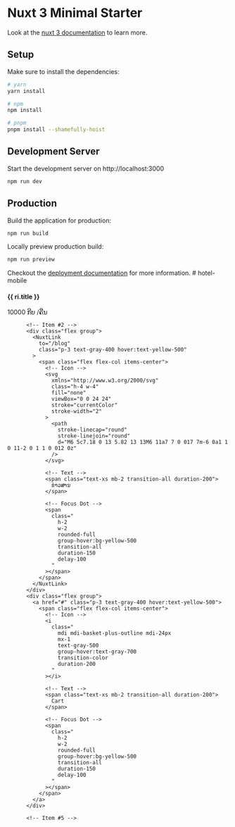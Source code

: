 # Nuxt 3 Minimal Starter

Look at the [nuxt 3 documentation](https://v3.nuxtjs.org) to learn more.

## Setup

Make sure to install the dependencies:

```bash
# yarn
yarn install

# npm
npm install

# pnpm
pnpm install --shamefully-hoist
```

## Development Server

Start the development server on http://localhost:3000

```bash
npm run dev
```

## Production

Build the application for production:

```bash
npm run build
```

Locally preview production build:

```bash
npm run preview
```

Checkout the [deployment documentation](https://v3.nuxtjs.org/guide/deploy/presets) for more information.
#   h o t e l - m o b i l e 
 
 


<div
        class="
          grid
          m-0
          grid-cols-2
          space-x-4
          overflow-y-scroll
          flex
          justify-center
          items-center
          w-full
        "
      >
        <NuxtLink
          :to="`/room/${ri.rtid}`"
          class="
            relative
            flex flex-col
            justify-between
            bg-white
            shadow-md
            rounded-3xl
            bg-cover
            text-gray-800
            overflow-hidden
            cursor-pointer
            w-full
            object-cover object-center
            rounded-lg
            shadow-md
            h-64
            my-2
          "
          v-for="ri in RoomType"
          :key="ri"
          :style="`background-image: url('http://127.0.0.1:4444/file?ffile=/${ri.thumbnail[0]?.url}');`"
        >
          <!-- <div
            class="
              absolute
              bg-gradient-to-t
              from-green-400
              to-blue-400
              opacity-50
              inset-0
              z-0
            "
          ></div> -->
          <div class="relative flex flex-row items-end h-72 w-full">
            <div class="p-6 rounded-lg flex flex-col w-full z-10">
              <h4
                class="
                  mt-1
                  text-white text-md
                  font-semibold
                  leading-tight
                  truncate
                "
              >
                {{ ri.title }}
              </h4>
              <div class="flex pt-4 text-sm text-gray-300">
                <div class="flex items-center mr-auto"></div>
                <div class="flex items-center font-medium text-white">
                  10000 ກີບ
                  <span class="text-gray-300 text-sm font-normal"> /ຄືນ</span>
                </div>
              </div>
            </div>
          </div>
        </NuxtLink>
      </div>




      
          <!-- Item #2 -->
          <div class="flex group">
            <NuxtLink
              to="/blog"
              class="p-3 text-gray-400 hover:text-yellow-500"
            >
              <span class="flex flex-col items-center">
                <!-- Icon -->
                <svg
                  xmlns="http://www.w3.org/2000/svg"
                  class="h-4 w-4"
                  fill="none"
                  viewBox="0 0 24 24"
                  stroke="currentColor"
                  stroke-width="2"
                >
                  <path
                    stroke-linecap="round"
                    stroke-linejoin="round"
                    d="M6 5c7.18 0 13 5.82 13 13M6 11a7 7 0 017 7m-6 0a1 1 0 11-2 0 1 1 0 012 0z"
                  />
                </svg>

                <!-- Text -->
                <span class="text-xs mb-2 transition-all duration-200">
                  ຂ່າວສານ
                </span>

                <!-- Focus Dot -->
                <span
                  class="
                    h-2
                    w-2
                    rounded-full
                    group-hover:bg-yellow-500
                    transition-all
                    duration-150
                    delay-100
                  "
                ></span>
              </span>
            </NuxtLink>
          </div>
          <div class="flex group">
            <a href="#" class="p-3 text-gray-400 hover:text-yellow-500">
              <span class="flex flex-col items-center">
                <!-- Icon -->
                <i
                  class="
                    mdi mdi-basket-plus-outline mdi-24px
                    mx-1
                    text-gray-500
                    group-hover:text-gray-700
                    transition-color
                    duration-200
                  "
                ></i>

                <!-- Text -->
                <span class="text-xs mb-2 transition-all duration-200">
                  Cart
                </span>

                <!-- Focus Dot -->
                <span
                  class="
                    h-2
                    w-2
                    rounded-full
                    group-hover:bg-yellow-500
                    transition-all
                    duration-150
                    delay-100
                  "
                ></span>
              </span>
            </a>
          </div>

          <!-- Item #5 -->